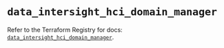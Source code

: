 # `data_intersight_hci_domain_manager`

Refer to the Terraform Registry for docs: [`data_intersight_hci_domain_manager`](https://registry.terraform.io/providers/ciscodevnet/intersight/1.0.71/docs/data-sources/hci_domain_manager).
